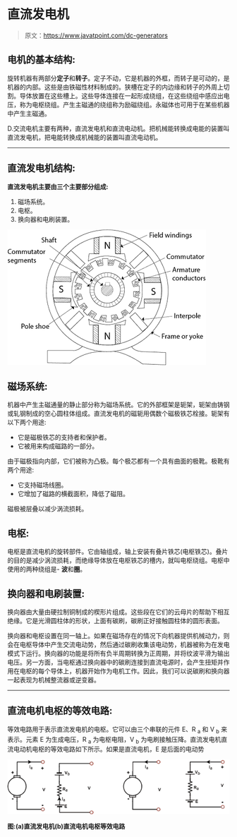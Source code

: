 # 直流发电机

> 原文：<https://www.javatpoint.com/dc-generators>

## 电机的基本结构:

旋转机器有两部分**定子**和**转子**。定子不动，它是机器的外框，而转子是可动的，是机器的内部。这些是由铁磁性材料制成的。狭槽在定子的内边缘和转子的外周上切割。导体放置在这些槽上。这些导体连接在一起形成绕组，在这些绕组中感应出电压，称为电枢绕组。产生主磁通的绕组称为励磁绕组。永磁体也可用于在某些机器中产生主磁通。

D.交流电机主要有两种，直流发电机和直流电动机。把机械能转换成电能的装置叫直流发电机，把电能转换成机械能的装置叫直流电动机。

* * *

## 直流发电机结构:

**直流发电机主要由三个主要部分组成:**

1.  磁场系统。
2.  电枢。
3.  换向器和电刷装置。

![Electrical Machines](img/3dde63119b13d727dce5745eccefd2ba.png)

## 磁场系统:

机器中产生主磁通量的静止部分称为磁场系统。它的外部框架是轭架，轭架由铸钢或轧钢制成的空心圆柱体组成。直流发电机的磁轭用偶数个磁极铁芯栓接。轭架有以下两个用途:

*   它是磁极铁芯的支持者和保护者。
*   它被用来构成磁路的一部分。

由于磁极指向内部，它们被称为凸极。每个极芯都有一个具有曲面的极靴。极靴有两个用途:

*   它支持磁场线圈。
*   它增加了磁路的横截面积，降低了磁阻。

磁极被层叠以减少涡流损耗。

## 电枢:

电枢是直流电机的旋转部件。它由轴组成，轴上安装有叠片铁芯(电枢铁芯)。叠片的目的是减少涡流损耗，而绝缘导体放在电枢铁芯的槽内，就叫电枢绕组。电枢中使用的两种绕组是- **波**和**圈**。

## 换向器和电刷装置:

换向器由大量由硬拉制铜制成的楔形片组成。这些段在它们的云母片的帮助下相互绝缘。它是光滑圆柱体的形状，上面有碳刷，碳刷正好接触圆柱体的圆形表面。

换向器和电枢设置在同一轴上。如果在磁场存在的情况下向机器提供机械动力，则会在电枢导体中产生交流电动势，然后通过碳刷收集该电动势，机器被称为在发电模式下运行。换向器的功能是将所有负半周期转换为正周期，并将纹波平滑为输出电压。另一方面，当电枢通过换向器中的碳刷连接到直流电源时，会产生扭矩并作用在电枢的每个导体上，机器开始作为电机工作。因此，我们可以说碳刷和换向器一起表现为机械整流器或逆变器。

* * *

## 直流电机电枢的等效电路:

等效电路用于表示直流发电机的电枢。它可以由三个串联的元件 E、R <sub>a</sub> 和 V <sub>b</sub> 来表示。元素 E 为生成电压，R <sub>a</sub> 为电枢电阻，V <sub>b</sub> 为电刷接触压降。直流发电机直流电动机电枢的等效电路如下所示。如果是直流电机，E 是后面的电动势

![Electrical Machines](img/a94e4628e007becbded6a4ce900f47d0.png)

**图:(a)直流发电机(b)直流电机电枢等效电路**